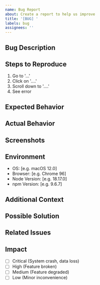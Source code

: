 ```yaml
---
name: Bug Report
about: Create a report to help us improve
title: '[BUG] '
labels: bug
assignees: ''
---
```


## Bug Description
<!-- A clear and concise description of what the bug is -->

## Steps to Reproduce
1. Go to '...'
2. Click on '....'
3. Scroll down to '....'
4. See error

## Expected Behavior
<!-- A clear and concise description of what you expected to happen -->

## Actual Behavior
<!-- What actually happened -->

## Screenshots
<!-- If applicable, add screenshots to help explain your problem -->

## Environment
- OS: [e.g. macOS 12.0]
- Browser: [e.g. Chrome 96]
- Node Version: [e.g. 18.17.0]
- npm Version: [e.g. 9.6.7]

## Additional Context
<!-- Add any other context about the problem here -->

## Possible Solution
<!-- Optional: suggest a fix/reason for the bug -->

## Related Issues
<!-- Optional: link to related issues -->

## Impact
<!-- How does this bug affect users/development? -->
- [ ] Critical (System crash, data loss)
- [ ] High (Feature broken)
- [ ] Medium (Feature degraded)
- [ ] Low (Minor inconvenience) 